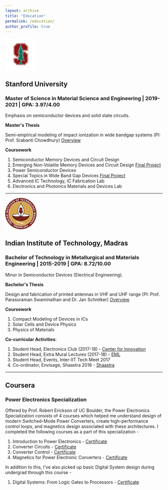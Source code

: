 ```yaml
---
layout: archive
title: "Education"
permalink: /education/
author_profile: true
---
```

<img src="/images/stanford.png" alt="image" width="100" height="100">

## Stanford University
### Master of Science in Material Science and Engineering | 2019-2021 | GPA: 3.97/4.00

Emphasis on semiconductor devices and solid state circuits. 

**Master's Thesis**

Semi-empirical modeling of impact ionization in wide bandgap systems (PI: Prof. Srabanti Chowdhury)
[Overview]()

**Coursework**
1. Semiconductor Memory Devices and Circuit Design
2. Emerging Non-Volatile Memory Devices and Circuit Design [Final Project]()
3. Power Semiconductor Devices
4. Special Topics in Wide Band Gap Devices [Final Project]()
5. Advanced IC Technology, IC Fabrication Lab
6. Electronics and Photonics Materials and Devices Lab


--------------------------------------------------------------------------------------------------------


<img src="/images/IIT_Madras_logo.png" alt="image" width="100" height="100">

## Indian Institute of Technology, Madras
### Bachelor of Technology in Metallurgical and Materials Engineering | 2015-2019 | GPA: 8.72/10.00

Minor in Semiconductor Devices (Electrical Engineering). 

**Bachelor's Thesis**

Design and fabrication of printed antennas in VHF and UHF range (PI: Prof. Parasuraman Swaminathan and Dr. Jan Schnitker)
[Overview]()

**Coursework**
1. Compact Modeling of Devices in ICs
2. Solar Cells and Device Physics
3. Physics of Materials

**Co-curricular Activities**:
1. Student Head, Electronics Club (2017-18) - [Center for Innovation](https://cfi.iitm.ac.in/)
2. Student Head, Extra Mural Lectures (2017-18) - [EML](https://www.instagram.com/emliitm/?hl=en)
3. Student Head, Events, Inter-IIT Tech Meet 2017 
4. Co-ordinator, Envisage, Shaastra 2016 - [Shaastra](https://www.shaastra.org/)

-------

## Coursera
### Power Electronics Specialization

Offered by Prof. Robert Erickson of UC Boulder, the Power Electronics Specialization consists of 4 courses which helped me understand design of modern Switched-Mode Power Converters, create high-performance control loops, and magnetics design associated with these architectures. I completed the following courses as a part of this specialization -

1. Introduction to Power Electronics - [Certificate](https://www.coursera.org/account/accomplishments/certificate/XGDKMK2PTVLD)
2. Converter Circuits - [Certificate](https://www.coursera.org/account/accomplishments/certificate/AHHW3HX7VS5C)
3. Converter Control - [Certificate](https://www.coursera.org/account/accomplishments/certificate/J8QXCGVXYN4G)
4. Magnetics for Power Electronic Converters - [Certificate](https://www.coursera.org/account/accomplishments/certificate/S44TTBXFRG2P)

In addition to this, I've also picked up basic Digital System design during undergrad through this course -
1. Digital Systems: From Logic Gates to Processors - [Certificate](https://www.coursera.org/account/accomplishments/certificate/38UJ4JWX97PR)


<!---
{% if author.googlescholar %}
  You can also find my articles on <u><a href="{{author.googlescholar}}">my Google Scholar profile</a>.</u>
{% endif %}

{% include base_path %}

{% for post in site.publications reversed %}
  {% include archive-single.html %}
{% endfor %}
--->
